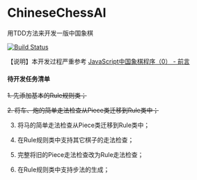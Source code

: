 # ChineseChessAI
用TDD方法来开发一版中国象棋

[![Build Status](https://travis-ci.com/welldoer/ChineseChessAI.svg?branch=master)](https://travis-ci.com/welldoer/ChineseChessAI)

【说明】本开发过程严重参考 [JavaScript中国象棋程序（0） - 前言](http://www.cnblogs.com/royhoo/p/6426394.html)



#### 待开发任务清单
~~1. 先添加基本的Rule规则类；~~

~~2. 将车、炮的简单走法检查从Piece类迁移到Rule类中；~~

3. 将马的简单走法检查从Piece类迁移到Rule类中；

4. 在Rule规则类中支持其它棋子的走法检查；

5. 完整将旧的Piece走法检查改为Rule走法检查；

6. 在Rule规则类中支持步法的生成；